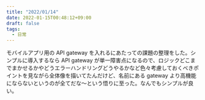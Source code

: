 ```yaml
---
title: "2022/01/14"
date: 2022-01-15T00:48:12+09:00
draft: false
tags:
  - 日常
---
```


モバイルアプリ用の API gateway を入れるにあたっての課題の整理をした。シンプルに導入するなら API gateway が単一障害点になるので、ロジックどこまでまかせるかやどうエラーハンドリングどうやるかなど色々考慮しておくべきポイントを見ながら全体像を描いてたんだけど、名前にある gateway より高機能にならないというのが全てだな〜という悟りに至った。なんでもシンプルが良い。
